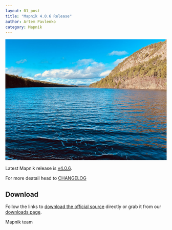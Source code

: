 ```yaml
---
layout: 01_post
title: "Mapnik 4.0.6 Release"
author: Artem Pavlenko
category: Mapnik
---
```


![image](/images/migdale-2025.jpg)

Latest Mapnik release is [v4.0.6](https://github.com/mapnik/mapnik/releases/tag/v4.0.6).

For more deatail head to  [CHANGELOG](https://github.com/mapnik/mapnik/blob/v4.0.6/CHANGELOG.md#mapnik-406)

## Download

Follow the links to [download the official source](https://github.com/mapnik/mapnik/releases/tag/v4.0.6) directly or grab it from our [downloads page](/pages/downloads.html).

Mapnik team
